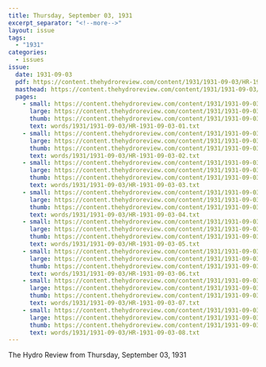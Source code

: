 ```yaml
---
title: Thursday, September 03, 1931
excerpt_separator: "<!--more-->"
layout: issue
tags:
  - "1931"
categories:
  - issues
issue:
  date: 1931-09-03
  pdf: https://content.thehydroreview.com/content/1931/1931-09-03/HR-1931-09-03.pdf
  masthead: https://content.thehydroreview.com/content/1931/1931-09-03/masthead/HR-1931-09-03.jpg
  pages:
    - small: https://content.thehydroreview.com/content/1931/1931-09-03/small/HR-1931-09-03-01.jpg
      large: https://content.thehydroreview.com/content/1931/1931-09-03/large/HR-1931-09-03-01.jpg
      thumb: https://content.thehydroreview.com/content/1931/1931-09-03/thumbnails/HR-1931-09-03-01.jpg
      text: words/1931/1931-09-03/HR-1931-09-03-01.txt
    - small: https://content.thehydroreview.com/content/1931/1931-09-03/small/HR-1931-09-03-02.jpg
      large: https://content.thehydroreview.com/content/1931/1931-09-03/large/HR-1931-09-03-02.jpg
      thumb: https://content.thehydroreview.com/content/1931/1931-09-03/thumbnails/HR-1931-09-03-02.jpg
      text: words/1931/1931-09-03/HR-1931-09-03-02.txt
    - small: https://content.thehydroreview.com/content/1931/1931-09-03/small/HR-1931-09-03-03.jpg
      large: https://content.thehydroreview.com/content/1931/1931-09-03/large/HR-1931-09-03-03.jpg
      thumb: https://content.thehydroreview.com/content/1931/1931-09-03/thumbnails/HR-1931-09-03-03.jpg
      text: words/1931/1931-09-03/HR-1931-09-03-03.txt
    - small: https://content.thehydroreview.com/content/1931/1931-09-03/small/HR-1931-09-03-04.jpg
      large: https://content.thehydroreview.com/content/1931/1931-09-03/large/HR-1931-09-03-04.jpg
      thumb: https://content.thehydroreview.com/content/1931/1931-09-03/thumbnails/HR-1931-09-03-04.jpg
      text: words/1931/1931-09-03/HR-1931-09-03-04.txt
    - small: https://content.thehydroreview.com/content/1931/1931-09-03/small/HR-1931-09-03-05.jpg
      large: https://content.thehydroreview.com/content/1931/1931-09-03/large/HR-1931-09-03-05.jpg
      thumb: https://content.thehydroreview.com/content/1931/1931-09-03/thumbnails/HR-1931-09-03-05.jpg
      text: words/1931/1931-09-03/HR-1931-09-03-05.txt
    - small: https://content.thehydroreview.com/content/1931/1931-09-03/small/HR-1931-09-03-06.jpg
      large: https://content.thehydroreview.com/content/1931/1931-09-03/large/HR-1931-09-03-06.jpg
      thumb: https://content.thehydroreview.com/content/1931/1931-09-03/thumbnails/HR-1931-09-03-06.jpg
      text: words/1931/1931-09-03/HR-1931-09-03-06.txt
    - small: https://content.thehydroreview.com/content/1931/1931-09-03/small/HR-1931-09-03-07.jpg
      large: https://content.thehydroreview.com/content/1931/1931-09-03/large/HR-1931-09-03-07.jpg
      thumb: https://content.thehydroreview.com/content/1931/1931-09-03/thumbnails/HR-1931-09-03-07.jpg
      text: words/1931/1931-09-03/HR-1931-09-03-07.txt
    - small: https://content.thehydroreview.com/content/1931/1931-09-03/small/HR-1931-09-03-08.jpg
      large: https://content.thehydroreview.com/content/1931/1931-09-03/large/HR-1931-09-03-08.jpg
      thumb: https://content.thehydroreview.com/content/1931/1931-09-03/thumbnails/HR-1931-09-03-08.jpg
      text: words/1931/1931-09-03/HR-1931-09-03-08.txt
---
```


The Hydro Review from Thursday, September 03, 1931

<!--more-->

